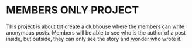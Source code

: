 # MEMBERS ONLY PROJECT

This project is about tot create a clubhouse where the members can write anonymous posts. Members will be able to see who is the author of a post inside, but outside, they can only see the story and wonder who wrote it.

